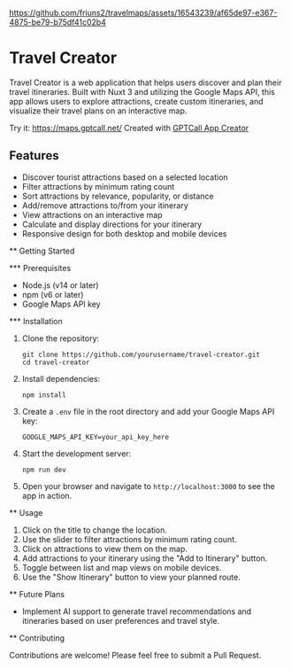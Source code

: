 

https://github.com/friuns2/travelmaps/assets/16543239/af65de97-e367-4875-be79-b75df41c02b4

# Travel Creator

Travel Creator is a web application that helps users discover and plan their travel itineraries. Built with Nuxt 3 and utilizing the Google Maps API, this app allows users to explore attractions, create custom itineraries, and visualize their travel plans on an interactive map.

Try it: https://maps.gptcall.net/
Created with [GPTCall App Creator](https://app.gptcall.net/)

## Features

- Discover tourist attractions based on a selected location
- Filter attractions by minimum rating count
- Sort attractions by relevance, popularity, or distance
- Add/remove attractions to/from your itinerary
- View attractions on an interactive map
- Calculate and display directions for your itinerary
- Responsive design for both desktop and mobile devices

** Getting Started

*** Prerequisites

- Node.js (v14 or later)
- npm (v6 or later)
- Google Maps API key

*** Installation

1. Clone the repository:
   ```
   git clone https://github.com/yourusername/travel-creator.git
   cd travel-creator
   ```

2. Install dependencies:
   ```
   npm install
   ```

3. Create a `.env` file in the root directory and add your Google Maps API key:
   ```
   GOOGLE_MAPS_API_KEY=your_api_key_here
   ```

4. Start the development server:
   ```
   npm run dev
   ```

5. Open your browser and navigate to `http://localhost:3000` to see the app in action.

** Usage

1. Click on the title to change the location.
2. Use the slider to filter attractions by minimum rating count.
3. Click on attractions to view them on the map.
4. Add attractions to your itinerary using the "Add to Itinerary" button.
5. Toggle between list and map views on mobile devices.
6. Use the "Show Itinerary" button to view your planned route.

** Future Plans

- Implement AI support to generate travel recommendations and itineraries based on user preferences and travel style.

** Contributing

Contributions are welcome! Please feel free to submit a Pull Request.
